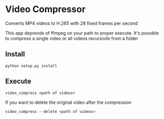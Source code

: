 # Video Compressor

Converts MP4 videos to H.265 with 28 fixed frames per second

This app deprends of ffmpeg on your path to proper execute.
It's possible to compress a single video or all videos recursivile from a folder

## Install
```
python setup.py install
```

## Execute
```
video_compress <path of videos>
```

If you want to delete the original video after the compression
```
video_compress --delete <path of videos>
```
